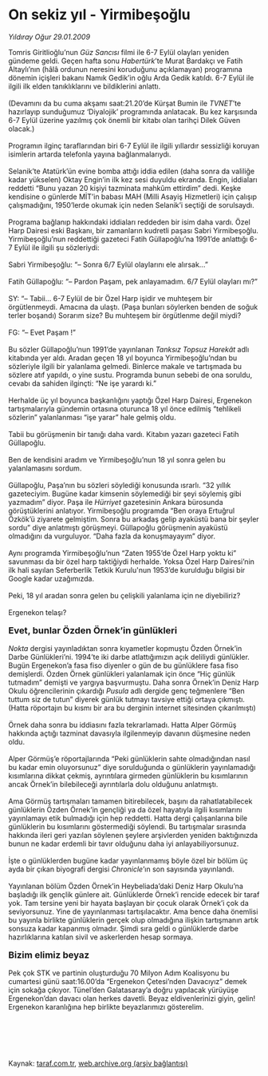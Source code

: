 # On sekiz yıl - Yirmibeşoğlu

*Yıldıray Oğur 29.01.2009*

<div class="taraf_structure_2col_1zq">
<div class="margen_n">



 <p>Tomris Giritlioğlu’nun <i>Güz Sancısı</i> filmi ile 6-7 Eylül olayları yeniden gündeme geldi. Geçen hafta sonu <i>Habertürk</i>’te Murat Bardakçı ve Fatih Altaylı’nın (hâlâ ordunun neresini koruduğunu açıklamayan) programına dönemin içişleri bakanı Namık Gedik’in oğlu Arda Gedik katıldı. 6-7 Eylül ile ilgili ilk elden tanıklıklarını ve bildiklerini anlattı. <br/><br/>(Devamını da bu cuma akşamı saat:21.20’de Kürşat Bumin ile <i>TVNET</i>’te hazırlayıp sunduğumuz ‘Diyalojik’ programında anlatacak. Bu kez karşısında 6-7 Eylül üzerine yazılmış çok önemli bir kitabı olan tarihçi Dilek Güven olacak.) <br/><br/>Programın ilginç taraflarından biri 6-7 Eylül ile ilgili yıllardır sessizliği koruyan isimlerin artarda telefonla yayına bağlanmalarıydı. <br/><br/>Selanik’te Atatürk’ün evine bomba attığı iddia edilen (daha sonra da valiliğe kadar yükselen) Oktay Engin’in ilk kez sesi duyuldu ekranda. Engin, iddiaları reddetti “Bunu yazan 20 kişiyi tazminata mahkûm ettirdim” dedi. Keşke kendisine o günlerde MİT’in babası MAH (Milli Asayiş Hizmetleri) için çalışıp çalışmadığını, 1950’lerde okumak için neden Selanik’i seçtiği de sorulsaydı. <br/><br/>Programa bağlanıp hakkındaki iddiaları reddeden bir isim daha vardı. Özel Harp Dairesi eski Başkanı, bir zamanların kudretli paşası Sabri Yirmibeşoğlu. Yirmibeşoğlu’nun reddettiği gazeteci Fatih Güllapoğlu’na 1991’de anlattığı 6-7 Eylül ile ilgili şu sözleriydi: <br/><br/>Sabri Yirmibeşoğlu: “– Sonra 6/7 Eylül olaylarını ele alırsak...” <br/><br/>Fatih Güllapoğlu: “– Pardon Paşam, pek anlayamadım. 6/7 Eylül olayları mı?” <br/><br/>SY: “– Tabii... 6-7 Eylül de bir Özel Harp işidir ve muhteşem bir örgütlenmeydi. Amacına da ulaştı. (Paşa bunları söylerken benden de soğuk terler boşandı) Sorarım size? Bu muhteşem bir örgütlenme değil miydi? <br/><br/>FG: “– Evet Paşam !” <br/><br/>Bu sözler Güllapoğlu’nun 1991’de yayınlanan <i>Tanksız Topsuz Harekât</i> adlı kitabında yer aldı. Aradan geçen 18 yıl boyunca Yirmibeşoğlu’ndan bu sözleriyle ilgili bir yalanlama gelmedi. Binlerce makale ve tartışmada bu sözlere atıf yapıldı, o yine sustu. Programda bunun sebebi de ona soruldu, cevabı da sahiden ilginçti: “Ne işe yarardı ki.” <br/><br/>Herhalde üç yıl boyunca başkanlığını yaptığı Özel Harp Dairesi, Ergenekon tartışmalarıyla gündemin ortasına oturunca 18 yıl önce edilmiş “tehlikeli sözlerin” yalanlanması “işe yarar” hale gelmiş oldu. <br/><br/>Tabii bu görüşmenin bir tanığı daha vardı. Kitabın yazarı gazeteci Fatih Güllapoğlu. <br/><br/>Ben de kendisini aradım ve Yirmibeşoğlu’nun 18 yıl sonra gelen bu yalanlamasını sordum. <br/><br/>Güllapoğlu, Paşa’nın bu sözleri söylediği konusunda ısrarlı. “32 yıllık gazeteciyim. Bugüne kadar kimsenin söylemediği bir şeyi söylemiş gibi yazmadım” diyor. Paşa ile <i>Hürriyet</i> gazetesinin Ankara bürosunda görüştüklerini anlatıyor. Yirmibeşoğlu programda “Ben oraya Ertuğrul Özkök’ü ziyarete gelmiştim. Sonra bu arkadaş gelip ayaküstü bana bir şeyler sordu” diye anlatmıştı görüşmeyi. Güllapoğlu görüşmenin ayaküstü olmadığını da vurguluyor. “Daha fazla da konuşmayayım” diyor. <br/><br/>Aynı programda Yirmibeşoğlu’nun “Zaten 1955’de Özel Harp yoktu ki” savunması da bir özel harp taktiğiydi herhalde. Yoksa Özel Harp Dairesi’nin ilk hali sayılan Seferberlik Tetkik Kurulu'nun 1953’de kurulduğu bilgisi bir Google kadar uzağımızda. <br/><br/>Peki, 18 yıl aradan sonra gelen bu çelişkili yalanlama için ne diyebiliriz? <br/><br/>Ergenekon telaşı?<b> <br/><br/><font size="4">Evet, bunlar Özden Örnek’in günlükleri</font> </b><i><br/><br/>Nokta</i> dergisi yayınladıktan sonra kıyametler kopmuştu Özden Örnek’in Darbe Günlükleri’ni. 1994’te iki darbe atlattığımızın açık deliliydi günlükler. Bugün Ergenekon’a fasa fiso diyenler o gün de bu günlüklere fasa fiso demişlerdi. Özden Örnek günlükleri yalanlamak için önce “Hiç günlük tutmadım” demişti ve yargıya başvurmuştu. Daha sonra Örnek’in Deniz Harp Okulu öğrencilerinin çıkardığı <i>Pusula</i> adlı dergide genç teğmenlere “Ben tuttum siz de tutun” diyerek günlük tutmayı tavsiye ettiği ortaya çıkmıştı. (Hatta röportajın bu kısmı bir ara bu derginin internet sitesinden çıkarılmıştı) <br/><br/>Örnek daha sonra bu iddiasını fazla tekrarlamadı. Hatta Alper Görmüş hakkında açtığı tazminat davasıyla ilgilenmeyip davanın düşmesine neden oldu. <br/><br/>Alper Görmüş’e röportajlarında “Peki günlüklerin sahte olmadığından nasıl bu kadar emin oluyorsunuz” diye sorulduğunda o günlüklerin yayınlamadığı kısımlarına dikkat çekmiş, ayrıntılara girmeden günlüklerin bu kısımlarının ancak Örnek’in bilebileceği ayrıntılarla dolu olduğunu anlatmıştı. <br/><br/>Ama Görmüş tartışmaları tamamen bitirebilecek, başını da rahatlatabilecek günlüklerin Özden Örnek’in gençliği ya da özel hayatıyla ilgili kısımlarını yayınlamayı etik bulmadığı için hep reddetti. Hatta dergi çalışanlarına bile günlüklerin bu kısımlarını göstermediği söylendi. Bu tartışmalar sırasında hakkında ileri geri yazılan söylenen şeylere arşivlerden yeniden baktığınızda bunun ne kadar erdemli bir tavır olduğunu daha iyi anlayabiliyorsunuz. <br/><br/>İşte o günlüklerden bugüne kadar yayınlanmamış böyle özel bir bölüm üç ayda bir çıkan biyografi dergisi <i>Chronicle</i>’ın son sayısında yayınlandı. <br/><br/>Yayınlanan bölüm Özden Örnek’in Heybeliada’daki Deniz Harp Okulu’na başladığı ilk gençlik günlere ait. Günlüklerde Örnek’i rencide edecek bir taraf yok. Tam tersine yeni bir hayata başlayan bir çocuk olarak Örnek’i çok da seviyorsunuz. Yine de yayınlanması tartışılacaktır. Ama bence daha önemlisi bu yayınla birlikte günlüklerin gerçek olup olmadığına ilişkin tartışmanın artık sonsuza kadar kapanmış olmadır. Şimdi sıra geldi o günlüklerde darbe hazırlıklarına katılan sivil ve askerlerden hesap sormaya.<b> <br/><br/><font size="4">Bizim elimiz beyaz</font></b><font size="4"> <br/></font><br/>Pek çok STK ve partinin oluşturduğu 70 Milyon Adım Koalisyonu bu cumartesi günü saat:16.00’da “Ergenekon Çetesi’nden Davacıyız” demek için sokağa çıkıyor. Tünel’den Galatasaray’a doğru yapılacak yürüyüşe Ergenekon’dan davacı olan herkes davetli. Beyaz eldivenlerinizi giyin, gelin! Ergenekon karanlığına hep birlikte beyazlarımızı gösterelim.</p>
<br/>
<br/>
<br/>



<br/>


<div id="taraf_not">
</div>

</div>


</div>

Kaynak: [taraf.com.tr](http://www.taraf.com.tr:80/makale/3777.htm), [web.archive.org (arşiv bağlantısı)](http://web.archive.org/web/20090913020321/http://www.taraf.com.tr:80/makale/3777.htm)

